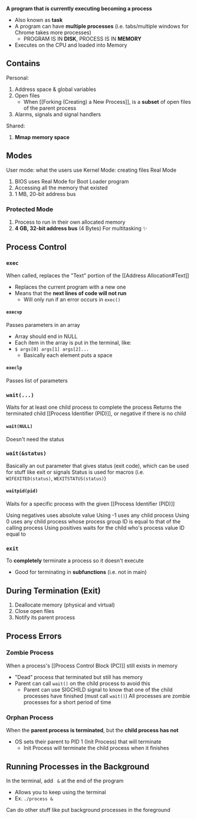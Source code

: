 **A program that is currently executing becoming a process**
- Also known as **task**
- A program can have **multiple processes** (i.e. tabs/multiple windows for Chrome takes more processes)
	- PROGRAM IS IN **DISK**, PROCESS IS IN **MEMORY**
- Executes on the CPU and loaded into Memory

## Contains
Personal:
1. Address space & global variables
2. Open files
	- When [[Forking (Creating) a New Process]], is a **subset** of open files of the parent process
3. Alarms, signals and signal handlers

Shared:
1. **Mmap memory space**
## Modes
User mode: what the users use
Kernel Mode: creating files
Real Mode
1. BIOS uses Real Mode for Boot Loader program
2. Accessing all the memory that existed
3. 1 MB, 20-bit address bus
### Protected Mode
1. Process to run in their own allocated memory
2. **4 GB, 32-bit address bus** (4 Bytes)
For multitasking ✨

## Process Control
### `exec`
When called, replaces the "Text" portion of the [[Address Allocation#Text]]
- Replaces the current program with a new one
- Means that the **next lines of code will not run**
	- Will only run if an error occurs in `exec()`
#### `execvp`
Passes parameters in an array
- Array should end in NULL
- Each item in the array is put in the terminal, like:
- `$ args[0] args[1] args[2]...`
	- Basically each element puts a space
#### `execlp`
Passes list of parameters
### `wait(...)`
Waits for at least one child process to complete the process
Returns the terminated child [[Process Identifier (PID)]], or negative if there is no child
#### `wait(NULL)`
Doesn't need the status
### `wait(&status)`
Basically an out parameter that gives status (exit code), which can be used for stuff like exit or signals
Status is used for macros (i.e. `WIFEXITED(status)`, `WEXITSTATUS(status)`)
#### `waitpid(pid)`
Waits for a specific process with the given [[Process Identifier (PID)]]

Using negatives uses absolute value
Using -1 uses any child process
Using 0 uses any child process whose process group ID is equal to that of the calling process
Using positives waits for the child who's process value ID equal to 
### `exit`
To **completely** terminate a process so it doesn't execute
- Good for terminating in **subfunctions** (i.e. not in main)

## During Termination (Exit)
1. Deallocate memory (physical and virtual) 
2. Close open files 
3. Notify its parent process

## Process Errors
### Zombie Process
When a process's [[Process Control Block (PC)]] still exists in memory
- "Dead" process that terminated but still has memory
- Parent can call `wait()` on the child process to avoid this
	- Parent can use SIGCHILD signal to know that one of the child processes have finished (must call `wait()`)
All processes are zombie processes for a short period of time
### Orphan Process
When the **parent process is terminated**, but the **child process has not**
- OS sets their parent to PID 1 (Init Process) that will terminate
	- Init Process will terminate the child process when it finishes

## Running Processes in the Background
In the terminal, add ` &` at the end of the program
- Allows you to keep using the terminal
- Ex. `./process &`

Can do other stuff like put background processes in the foreground